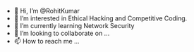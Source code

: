 - 👋 Hi, I’m @RohitKumar
- 👀 I’m interested in Ethical Hacking and Competitive Coding.
- 🌱 I’m currently learning Network Security
- 💞️ I’m looking to collaborate on ...
- 📫 How to reach me ...

<!---
RohitKumar3005/RohitKumar3005 is a ✨ special ✨ repository because its `README.md` (this file) appears on your GitHub profile.
You can click the Preview link to take a look at your changes.
--->
